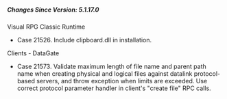 ﻿<h5 id="SinceVersion">Changes Since Version: 5.1.17.0</h5>

<span class="changeNoteHeading"> Visual RPG Classic Runtime</span>
<ul>
    <li>Case 21526. Include clipboard.dll in installation.</li>
</ul>

<span class="changeNoteHeading"> Clients - DataGate</span>
<ul>
    <li>Case 21573. Validate maximum length of file name and parent path name when creating physical and logical files against datalink protocol-based servers, and throw exception when limits are exceeded. Use correct protocol parameter handler in client's "create file" RPC calls.</li>
</ul>
